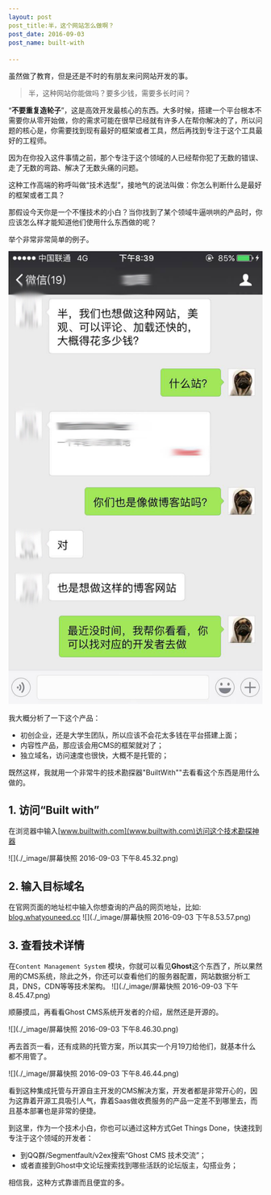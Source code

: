 ```yaml
---
layout: post
post_title:半，这个网站怎么做啊？
post_date: 2016-09-03
post_name: built-with

---
```


虽然做了教育，但是还是不时的有朋友来问网站开发的事。

> 半，这种网站你能做吗？要多少钱，需要多长时间？

“**不要重复造轮子**”，这是高效开发最核心的东西。大多时候，搭建一个平台根本不需要你从零开始做，你的需求可能在很早已经就有许多人在帮你解决的了，所以问题的核心是，你需要找到现有最好的框架或者工具，然后再找到专注于这个工具最好的工程师。

因为在你投入这件事情之前，那个专注于这个领域的人已经帮你犯了无数的错误、走了无数的弯路、解决了无数头痛的问题。

这种工作高端的称呼叫做“技术选型”，接地气的说法叫做：你怎么判断什么是最好的框架或者工具？

那假设今天你是一个不懂技术的小白？当你找到了某个领域牛逼哄哄的产品时，你应该怎么样才能知道他们使用什么东西做的呢？

举个非常非常简单的例子。

![](./_image/WechatIMG13.jpg)

我大概分析了一下这个产品：
- 初创企业，还是大学生团队，所以应该不会花太多钱在平台搭建上面；
- 内容性产品，那应该会用CMS的框架就对了；
- 独立域名，访问速度也很快，大概不是托管的；

既然这样，我就用一个非常牛的技术勘探器"BuiltWith""去看看这个东西是用什么做的。

## 1. 访问“Built with”
在浏览器中输入[www.builtwith.com](www.builtwith.com)访问这个技术勘探神器

![](./_image/屏幕快照 2016-09-03 下午8.45.32.png)

## 2. 输入目标域名
在官网页面的地址栏中输入你想查询的产品的网页地址，比如: [blog.whatyouneed.cc](blog.whatyouneed.cc)
![](./_image/屏幕快照 2016-09-03 下午8.53.57.png)

## 3. 查看技术详情
在`Content Management System` 模块，你就可以看见**Ghost**这个东西了，所以果然用的CMS系统，除此之外，你还可以查看他们的服务器配置，网站数据分析工具，DNS，CDN等等技术架构。
![](./_image/屏幕快照 2016-09-03 下午8.45.47.png)

顺藤摸瓜，再看看Ghost CMS系统开发者的介绍，居然还是开源的。

![](./_image/屏幕快照 2016-09-03 下午8.46.30.png)

再去首页一看，还有成熟的托管方案，所以其实一个月19刀给他们，就基本什么都不用管了。

![](./_image/屏幕快照 2016-09-03 下午8.46.44.png)

看到这种集成托管与开源自主开发的CMS解决方案，开发者都是非常开心的，因为这靠着开源工具吸引人气，靠着Saas做收费服务的产品一定差不到哪里去，而且基本部署也是非常的便捷。

到这里，作为一个技术小白，你也可以通过这种方式Get Things Done，快速找到专注于这个领域的开发者：
- 到QQ群/Segmentfault/v2ex搜索“Ghost CMS 技术交流”；
- 或者直接到Ghost中文论坛搜索找到哪些活跃的论坛版主，勾搭业务；

相信我，这种方式靠谱而且便宜的多。


